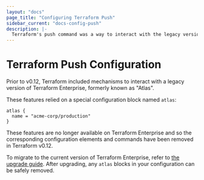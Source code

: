 ```yaml
---
layout: "docs"
page_title: "Configuring Terraform Push"
sidebar_current: "docs-config-push"
description: |-
  Terraform's push command was a way to interact with the legacy version of Terraform Enterprise. It is not supported in the current version of Terraform Enterprise.
---
```


# Terraform Push Configuration

Prior to v0.12, Terraform included mechanisms to interact with a legacy version
of Terraform Enterprise, formerly known as "Atlas".

These features relied on a special configuration block named `atlas`:

```hcl
atlas {
  name = "acme-corp/production"
}
```

These features are no longer available on Terraform Enterprise and so the
corresponding configuration elements and commands have been removed in
Terraform v0.12.

To migrate to the current version of Terraform Enterprise, refer to
[the upgrade guide](/docs/enterprise/upgrade/index.html). After upgrading,
any `atlas` blocks in your configuration can be safely removed.
